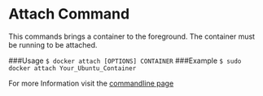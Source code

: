 # Attach Command

This commands brings a container to the foreground. The container must be running to be attached.

###Usage
```$ docker attach [OPTIONS] CONTAINER```
###Example
```$ sudo docker attach Your_Ubuntu_Container```

For more Information visit the [commandline page](https://docs.docker.com/reference/commandline/attach/)